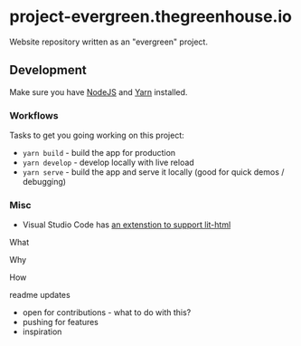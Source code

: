 # project-evergreen.thegreenhouse.io
Website repository written as an "evergreen" project.

## Development
Make sure you have [NodeJS](https://nodejs.org/) and [Yarn](https://yarnpkg.com/en/) installed.

### Workflows
Tasks to get you going working on this project:
- `yarn build` - build the app for production
- `yarn develop` - develop locally with live reload
- `yarn serve` - build the app and serve it locally (good for quick demos / debugging)

### Misc
- Visual Studio Code has [an extenstion to support lit-html](https://marketplace.visualstudio.com/items?itemName=bierner.lit-html)

What

Why 

How


readme updates
- open for contributions - what to do with this?
- pushing for features
- inspiration